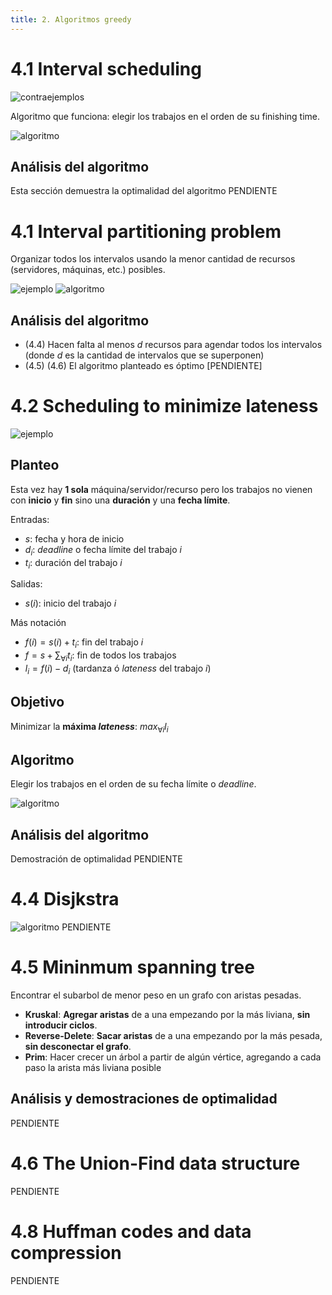 ```yaml
---
title: 2. Algoritmos greedy
---
```

# 4.1 Interval scheduling
![contraejemplos](img/2.scheduling.contraejemplos.png)

Algoritmo que funciona: elegir los trabajos en el orden de su finishing time.

![algoritmo](img/2.scheduling.algoritmo.png)

## Análisis del algoritmo
Esta sección demuestra la optimalidad del algoritmo PENDIENTE

# 4.1 Interval partitioning problem
Organizar todos los intervalos usando la menor cantidad de recursos (servidores, máquinas, etc.) posibles.

![ejemplo](img/2.interval.partitioning.ejemplo.png)
![algoritmo](img/2.interval.partitioning.algoritmo.png)
## Análisis del algoritmo
- (4.4) Hacen falta al menos $d$ recursos para agendar todos los intervalos (donde $d$ es la cantidad de intervalos que se superponen)
- (4.5) (4.6) El algoritmo planteado es óptimo [PENDIENTE]

# 4.2 Scheduling to minimize lateness
![ejemplo](img/2.minimize.lateness.ejemplo.png)
## Planteo
Esta vez hay **1 sola** máquina/servidor/recurso pero los trabajos no vienen con **inicio** y **fin** sino una **duración** y una **fecha límite**.

Entradas:
- $s$: fecha y hora de inicio
- $d_i$: _deadline_ o fecha límite del trabajo $i$
- $t_i$: duración del trabajo $i$

Salidas:
- $s(i)$: inicio del trabajo $i$

Más notación
- $f(i)=s(i)+t_i$: fin del trabajo $i$
- $f=s+\sum_{\forall i} t_i$: fin de todos los trabajos
- $l_i = f(i)-d_i$ (tardanza ó _lateness_ del trabajo $i$)
## Objetivo
Minimizar la **máxima _lateness_**: $max_{\forall i} l_i$
## Algoritmo
Elegir los trabajos en el orden de su fecha límite o _deadline_.

![algoritmo](img/2.minimize.lateness.algoritmo.png)

## Análisis del algoritmo
Demostración de optimalidad PENDIENTE

# 4.4 Disjkstra
![algoritmo](img/2.dijkstra.png)
PENDIENTE

# 4.5 Mininmum spanning tree
Encontrar el subarbol de menor peso en un grafo con aristas pesadas.
- **Kruskal**: **Agregar aristas** de a una empezando por la más liviana, **sin introducir ciclos**.
- **Reverse-Delete**: **Sacar aristas** de a una empezando por la más pesada, **sin desconectar el grafo**.
- **Prim**: Hacer crecer un árbol a partir de algún vértice, agregando a cada paso la arista más liviana posible

## Análisis y demostraciones de optimalidad
PENDIENTE

# 4.6 The Union-Find data structure

PENDIENTE

# 4.8 Huffman codes and data compression

PENDIENTE